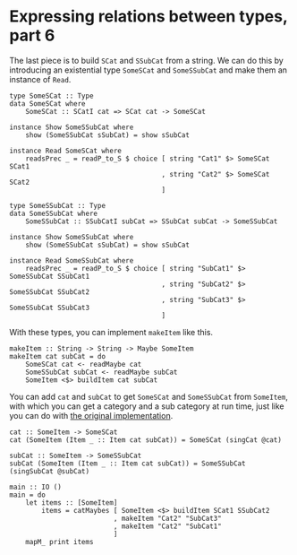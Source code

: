 # Expressing relations between types, part 6

The last piece is to build `SCat` and `SSubCat` from a string. We can do this by introducing an existential type `SomeSCat` and `SomeSSubCat` and make them an instance of `Read`.

```
type SomeSCat :: Type
data SomeSCat where
    SomeSCat :: SCatI cat => SCat cat -> SomeSCat

instance Show SomeSSubCat where
    show (SomeSSubCat sSubCat) = show sSubCat

instance Read SomeSCat where
    readsPrec _ = readP_to_S $ choice [ string "Cat1" $> SomeSCat SCat1
                                      , string "Cat2" $> SomeSCat SCat2
                                      ]
```

```
type SomeSSubCat :: Type
data SomeSSubCat where
    SomeSSubCat :: SSubCatI subCat => SSubCat subCat -> SomeSSubCat

instance Show SomeSSubCat where
    show (SomeSSubCat sSubCat) = show sSubCat

instance Read SomeSSubCat where
    readsPrec _ = readP_to_S $ choice [ string "SubCat1" $> SomeSSubCat SSubCat1
                                      , string "SubCat2" $> SomeSSubCat SSubCat2
                                      , string "SubCat3" $> SomeSSubCat SSubCat3
                                      ]
```

With these types, you can implement `makeItem` like this.

```
makeItem :: String -> String -> Maybe SomeItem
makeItem cat subCat = do
    SomeSCat cat <- readMaybe cat
    SomeSSubCat subCat <- readMaybe subCat
    SomeItem <$> buildItem cat subCat
```

You can add `cat` and `subCat` to get `SomeSCat` and `SomeSSubCat` from `SomeItem`, with which you can get a category and a sub category at run time, just like you can do with [the original implementation](https://snak.tumblr.com/post/684284139560681472/expressing-relations-between-types-part-1).

```
cat :: SomeItem -> SomeSCat
cat (SomeItem (Item _ :: Item cat subCat)) = SomeSCat (singCat @cat)

subCat :: SomeItem -> SomeSSubCat
subCat (SomeItem (Item _ :: Item cat subCat)) = SomeSSubCat (singSubCat @subCat)
```

```
main :: IO ()
main = do
    let items :: [SomeItem]
        items = catMaybes [ SomeItem <$> buildItem SCat1 SSubCat2
                          , makeItem "Cat2" "SubCat3"
                          , makeItem "Cat2" "SubCat1"
                          ]
    mapM_ print items
```

